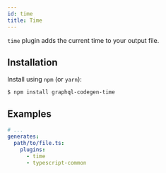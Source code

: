 ```yaml
---
id: time
title: Time
---
```


`time` plugin adds the current time to your output file.

## Installation

Install using `npm` (or `yarn`):

    $ npm install graphql-codegen-time

## Examples

```yaml
# ...
generates:
  path/to/file.ts:
    plugins:
      - time
      - typescript-common
```
